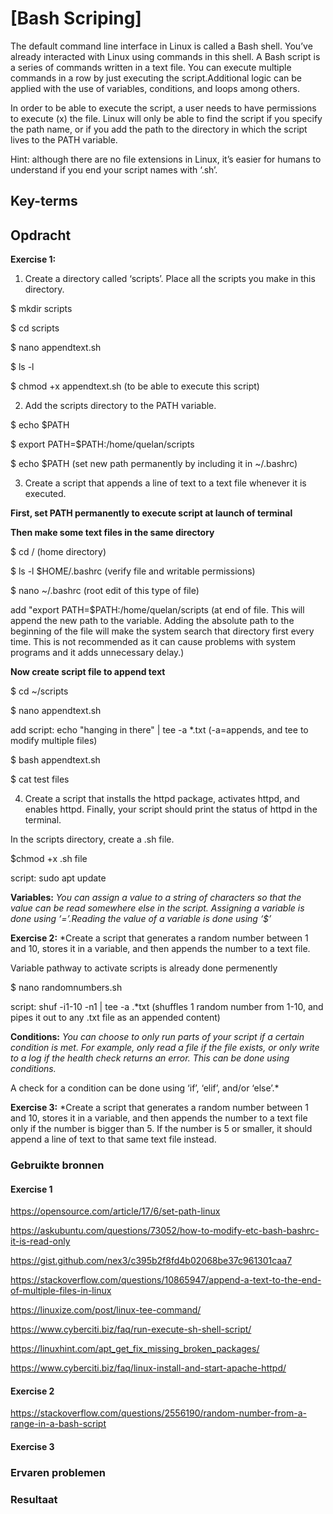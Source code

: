 # [Bash Scriping]
The default command line interface in Linux is called a Bash shell. You’ve already interacted with Linux using commands in this shell.
A Bash script is a series of commands written in a text file. You can execute multiple commands in a row by just executing the script.Additional logic can be applied with the use of variables, conditions, and loops among others.

In order to be able to execute the script, a user needs to have permissions to execute (x) the file.
Linux will only be able to find the script if you specify the path name, or if you add the path to the directory in which the script lives to the PATH variable.

Hint: although there are no file extensions in Linux, it’s easier for humans to understand if you end your script names with ‘.sh’.


## Key-terms


## Opdracht

**Exercise 1:**

1) Create a directory called ‘scripts’. Place all the scripts you make in this directory.

$ mkdir scripts

$ cd scripts

$ nano appendtext.sh

$ ls -l

$ chmod +x appendtext.sh (to be able to execute this script)


2) Add the scripts directory to the PATH variable.

$ echo $PATH

$ export PATH=$PATH:/home/quelan/scripts

$ echo $PATH
(set new path permanently by including it in ~/.bashrc)

3) Create a script that appends a line of text to a text file whenever it is executed.

**First, set PATH permanently to execute script at launch of terminal**

**Then make some text files in the same directory**

$ cd /     (home directory)

$ ls -l $HOME/.bashrc (verify file and writable permissions)

$ nano ~/.bashrc (root edit of this type of file)

add "export PATH=$PATH:/home/quelan/scripts (at end of file. This will append the new path to the variable. Adding the absolute path to the beginning of the file will make the system search that directory first every time. This is not recommended as it can cause problems with system programs and it adds unnecessary delay.)

**Now create script file to append text**

$ cd ~/scripts

$ nano appendtext.sh 

add script: echo "hanging in there" | tee -a *.txt   (-a=appends, and tee to modify multiple files)

$ bash appendtext.sh

$ cat test files



4) Create a script that installs the httpd package, activates httpd, and enables httpd. Finally, your script should print the status of httpd in the terminal.

In the scripts directory, create a .sh file.

$chmod +x .sh file

script: sudo apt update

**Variables:**
*You can assign a value to a string of characters so that the value can be read somewhere else in the script.
Assigning a variable is done using ‘=’.Reading the value of a variable is done using ‘$<insert variable name here>’*

**Exercise 2:**
*Create a script that generates a random number between 1 and 10, stores it in a variable, and then appends the number to a text file.
 
Variable pathway to activate scripts is already done permenently

$ nano randomnumbers.sh

script: shuf -i1-10 -n1 | tee -a .*txt (shuffles 1 random number from 1-10, and pipes it out to any .txt file as an appended content)
 

**Conditions:**
*You can choose to only run parts of your script if a certain condition is met. For example, only read a file if the file exists, or only write to a log if the health check returns an error. This can be done using conditions.*

A check for a condition can be done using ‘if’, ‘elif’, and/or ‘else’.*

**Exercise 3:**
*Create a script that generates a random number between 1 and 10, stores it in a variable, and then appends the number to a text file only if the number is bigger than 5. If the number is 5 or smaller, it should append a line of text to that same text file instead.

### Gebruikte bronnen
 
#### Exercise 1
https://opensource.com/article/17/6/set-path-linux

https://askubuntu.com/questions/73052/how-to-modify-etc-bash-bashrc-it-is-read-only
 
https://gist.github.com/nex3/c395b2f8fd4b02068be37c961301caa7
 
https://stackoverflow.com/questions/10865947/append-a-text-to-the-end-of-multiple-files-in-linux
 
https://linuxize.com/post/linux-tee-command/
 
https://www.cyberciti.biz/faq/run-execute-sh-shell-script/
 
https://linuxhint.com/apt_get_fix_missing_broken_packages/
 
https://www.cyberciti.biz/faq/linux-install-and-start-apache-httpd/
 
#### Exercise 2
 
https://stackoverflow.com/questions/2556190/random-number-from-a-range-in-a-bash-script
 
#### Exercise 3
 


### Ervaren problemen
 

### Resultaat
